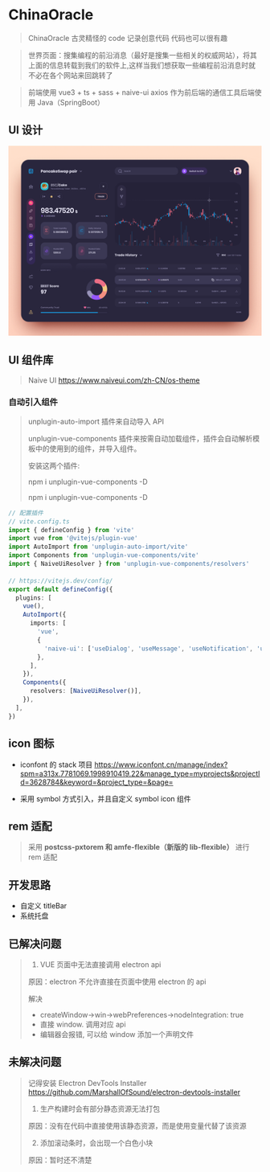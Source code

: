 # ChinaOracle

> ChinaOracle 古灵精怪的 code 记录创意代码 代码也可以很有趣

> 世界页面：搜集编程的前沿消息（最好是搜集一些相关的权威网站），将其上面的信息转载到我们的软件上,这样当我们想获取一些编程前沿消息时就不必在各个网站来回跳转了

> 前端使用 vue3 + ts + sass + naive-ui axios 作为前后端的通信工具后端使用 Java（SpringBoot）

## UI 设计

![ChinaOracle](/public/ChinaOracle.png 'ChinaOracle')

## UI 组件库

> Naive UI <https://www.naiveui.com/zh-CN/os-theme>

### 自动引入组件

> unplugin-auto-import 插件来自动导入 API
>
> unplugin-vue-components 插件来按需自动加载组件，插件会自动解析模板中的使用到的组件，并导入组件。
>
> 安装这两个插件:
>
> npm i unplugin-vue-components -D
>
> npm i unplugin-vue-components -D

```ts
// 配置插件
// vite.config.ts
import { defineConfig } from 'vite'
import vue from '@vitejs/plugin-vue'
import AutoImport from 'unplugin-auto-import/vite'
import Components from 'unplugin-vue-components/vite'
import { NaiveUiResolver } from 'unplugin-vue-components/resolvers'

// https://vitejs.dev/config/
export default defineConfig({
  plugins: [
    vue(),
    AutoImport({
      imports: [
        'vue',
        {
          'naive-ui': ['useDialog', 'useMessage', 'useNotification', 'useLoadingBar'],
        },
      ],
    }),
    Components({
      resolvers: [NaiveUiResolver()],
    }),
  ],
})
```

## icon 图标

- iconfont 的 stack 项目 <https://www.iconfont.cn/manage/index?spm=a313x.7781069.1998910419.22&manage_type=myprojects&projectId=3628784&keyword=&project_type=&page=>

- 采用 symbol 方式引入，并且自定义 symbol icon 组件

## rem 适配

> 采用 **postcss-pxtorem 和 amfe-flexible（新版的 lib-flexible）** 进行 rem 适配

## 开发思路

- 自定义 titleBar
- 系统托盘

## 已解决问题

> 1. VUE 页面中无法直接调用 electron api
>
> 原因：electron 不允许直接在页面中使用 electron 的 api
>
> 解决
>
> - createWindow->win->webPreferences->nodeIntegration: true
> - 直接 window. 调用对应 api
> - 编辑器会报错, 可以给 window 添加一个声明文件

## 未解决问题

> 记得安装 Electron DevTools Installer <https://github.com/MarshallOfSound/electron-devtools-installer>
>
> 1. 生产构建时会有部分静态资源无法打包
>
> 原因：没有在代码中直接使用该静态资源，而是使用变量代替了该资源
>
> 2. 添加滚动条时，会出现一个白色小块
>
> 原因：暂时还不清楚
